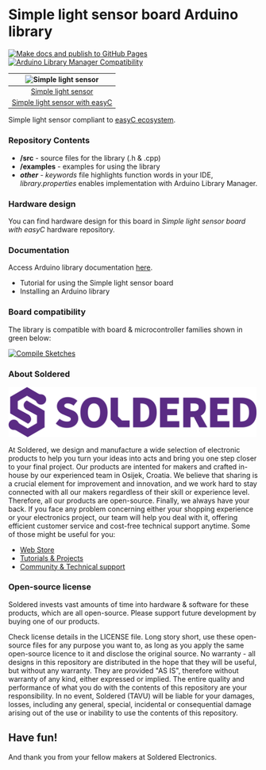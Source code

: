 # Simple light sensor board Arduino library

[![Make docs and publish to GitHub Pages](https://github.com/SolderedElectronics/Soldered-Simple-Light-Sensor-Arduino-Library/actions/workflows/make_docs.yml/badge.svg?branch=dev)](https://github.com/SolderedElectronics/Soldered-Simple-Light-Sensor-Arduino-Library/actions/workflows/make_docs.yml)
[![Arduino Library Manager Compatibility](https://github.com/SolderedElectronics/Soldered-Simple-Light-Sensor-Arduino-Library/actions/workflows/arduino_lint.yml/badge.svg?branch=dev)](https://github.com/SolderedElectronics/Soldered-Simple-Light-Sensor-Arduino-Library/actions/workflows/arduino_lint.yml)


| ![Simple light sensor](https://upload.wikimedia.org/wikipedia/commons/8/8f/Example_image.svg)    |
| :---------------------------------------------------------------------------------------------:  |
| [Simple light sensor](https://www.solde.red/333046)                                              |
| [Simple light sensor with easyC](https://www.solde.red/333041)                                   |

Simple light sensor compliant to [easyC ecosystem](https://www.soldered.com/en/easyC). 

### Repository Contents
- **/src** - source files for the library (.h & .cpp)
- **/examples** - examples for using the library
- ***other*** - *keywords* file highlights function words in your IDE, *library.properties* enables implementation with Arduino Library Manager.

### Hardware design
You can find hardware design for this board in *Simple light sensor board with easyC* hardware repository.

### Documentation

Access Arduino library documentation [here](https://solderedelectronics.github.io/Soldered-Simple-Light-Sensor-Arduino-Library/).

- Tutorial for using the Simple light sensor board
- Installing an Arduino library

### Board compatibility

The library is compatible with board & microcontroller families shown in green below: 

[![Compile Sketches](http://github-actions.40ants.com/SolderedElectronics/Soldered-Simple-Light-Sensor-Arduino-Library/matrix.svg?branch=dev&only=Compile%20Sketches)](https://github.com/SolderedElectronics/Soldered-Simple-Light-Sensor-Arduino-Library/actions/workflows/compile_test.yml)


### About Soldered
<img src="https://raw.githubusercontent.com/SolderedElectronics/Soldered-Generic-Arduino-Library/dev/extras/Soldered-logo-color.png" alt="soldered-logo" width="500"/>

At Soldered, we design and manufacture a wide selection of electronic products to help you turn your ideas into acts and bring you one step closer to your final project. Our products are intented for makers and crafted in-house by our experienced team in Osijek, Croatia. We believe that sharing is a crucial element for improvement and innovation, and we work hard to stay connected with all our makers regardless of their skill or experience level. Therefore, all our products are open-source. Finally, we always have your back. If you face any problem concerning either your shopping experience or your electronics project, our team will help you deal with it, offering efficient customer service and cost-free technical support anytime. Some of those might be useful for you:

- [Web Store](https://www.soldered.com/shop)
- [Tutorials & Projects](https://soldered.com/learn)
- [Community & Technical support](https://soldered.com/community)


### Open-source license
Soldered invests vast amounts of time into hardware & software for these products, which are all open-source. Please support future development by buying one of our products. 

Check license details in the LICENSE file. Long story short, use these open-source files for any purpose you want to, as long as you apply the same open-source licence to it and disclose the original source. No warranty - all designs in this repository are distributed in the hope that they will be useful, but without any warranty. They are provided "AS IS", therefore without warranty of any kind, either expressed or implied. The entire quality and performance of what you do with the contents of this repository are your responsibility. In no event, Soldered (TAVU) will be liable for your damages, losses, including any general, special, incidental or consequential damage arising out of the use or inability to use the contents of this repository. 

## Have fun! 
And thank you from your fellow makers at Soldered Electronics.